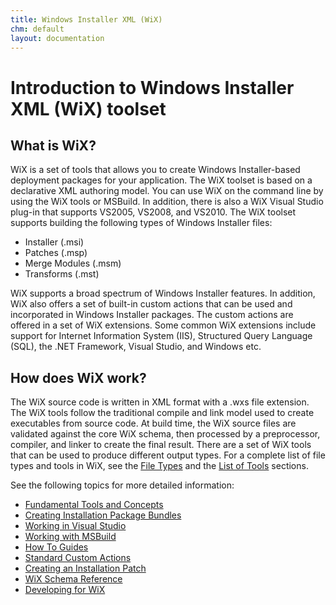 ```yaml
---
title: Windows Installer XML (WiX)
chm: default
layout: documentation
---
```

# Introduction to Windows Installer XML (WiX) toolset

## What is WiX?

WiX is a set of tools that allows you to create Windows Installer-based 
deployment packages for your application. The WiX toolset is based on a 
declarative XML authoring model. You can use WiX on the command line by using the WiX tools 
or MSBuild. In addition, there is also a WiX Visual Studio plug-in that supports 
VS2005, VS2008, and VS2010. The WiX toolset supports building the following types of 
Windows Installer files:

* Installer (.msi)
* Patches (.msp)
* Merge Modules (.msm)
* Transforms (.mst)

WiX supports a broad spectrum of Windows Installer features. In addition, WiX 
also offers a set of built-in custom actions that can be used and incorporated 
in Windows Installer packages. The custom actions are offered in a set of WiX 
extensions. Some common WiX extensions include support for Internet Information 
System (IIS), Structured Query Language (SQL), the .NET Framework, Visual 
Studio, and Windows etc.

## How does WiX work?

The WiX source code is written in XML format with a .wxs file extension. 
The WiX tools follow the traditional compile and link model used to create 
executables from source code. At build time, the WiX source files are validated 
against the core WiX schema, then processed by a preprocessor, compiler, and 
linker to create the final result. There are a set of WiX tools that can be used 
to produce different output types.
For a complete list of file types and tools in WiX, see the [File Types](~/overview/files.html)
and the
[List of Tools](~/overview/alltools.html) sections.

See the following topics for more detailed information:

* [Fundamental Tools and Concepts](~/overview/index.html)
* [Creating Installation Package Bundles](~/bundle/index.html)
* [Working in Visual Studio](~/votive/index.html)
* [Working with MSBuild](~/msbuild/index.html)
* [How To Guides](~/howtos/index.html)
* [Standard Custom Actions](~/customactions/index.html)
* [Creating an Installation Patch](~/patching/index.html)
* [WiX Schema Reference](~/xsd/index.html)
* [Developing for WiX](~/wixdev/index.html)
